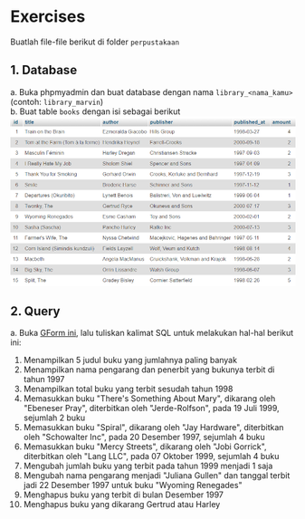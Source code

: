 # Exercises

Buatlah file-file berikut di folder `perpustakaan`

## 1. Database
a. Buka phpmyadmin dan buat database dengan nama `library_<nama_kamu>` (contoh: `library_marvin`)<br>
b. Buat table `books` dengan isi sebagai berikut<br>
![library_db](./assets/library_db.png)<br>

## 2. Query
a. Buka [GForm ini](https://forms.gle/e8CZUMC8bVjMogGc6), lalu tuliskan kalimat SQL untuk melakukan hal-hal berikut ini:<br>
1. Menampilkan 5 judul buku yang jumlahnya paling banyak<br>
2. Menampilkan nama pengarang dan penerbit yang bukunya terbit di tahun 1997<br>
3. Menampilkan total buku yang terbit sesudah tahun 1998<br>
4. Memasukkan buku "There's Something About Mary", dikarang oleh "Ebeneser Pray", diterbitkan oleh "Jerde-Rolfson", pada 19 Juli 1999, sejumlah 2 buku<br>
5. Memasukkan buku "Spiral", dikarang oleh "Jay Hardware", diterbitkan oleh "Schowalter Inc", pada 20 Desember 1997, sejumlah 4 buku<br>
6. Memasukkan buku "Mercy Streets", dikarang oleh "Jobi Gorrick", diterbitkan oleh "Lang LLC", pada 07 Oktober 1999, sejumlah 4 buku<br>
7. Mengubah jumlah buku yang terbit pada tahun 1999 menjadi 1 saja<br>
8. Mengubah nama pengarang menjadi "Juliana Gullen" dan tanggal terbit jadi 22 Desember 1997 untuk buku "Wyoming Renegades"<br>
9. Menghapus buku yang terbit di bulan Desember 1997<br>
10. Menghapus buku yang dikarang Gertrud atau Harley<br>
